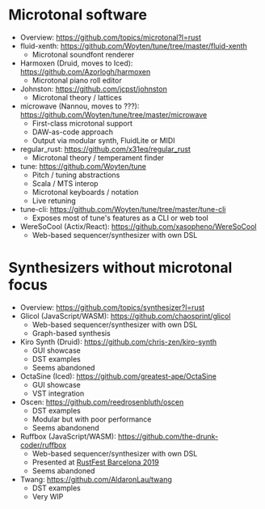 # Microtonal software

- Overview: https://github.com/topics/microtonal?l=rust
- fluid-xenth: https://github.com/Woyten/tune/tree/master/fluid-xenth
  - Microtonal soundfont renderer
- Harmoxen (Druid, moves to Iced): https://github.com/Azorlogh/harmoxen
  - Microtonal piano roll editor
- Johnston: https://github.com/jcpst/johnston
  - Microtonal theory / lattices
- microwave (Nannou, moves to ???): https://github.com/Woyten/tune/tree/master/microwave
  - First-class microtonal support
  - DAW-as-code approach
  - Output via modular synth, FluidLite or MIDI
- regular_rust: https://github.com/x31eq/regular_rust
  - Microtonal theory / temperament finder
- tune: https://github.com/Woyten/tune
  - Pitch / tuning abstractions
  - Scala / MTS interop
  - Microtonal keyboards / notation
  - Live retuning
- tune-cli: https://github.com/Woyten/tune/tree/master/tune-cli
  - Exposes most of tune's features as a CLI or web tool
- WereSoCool (Actix/React): https://github.com/xasopheno/WereSoCool
  - Web-based sequencer/synthesizer with own DSL

# Synthesizers without microtonal focus

- Overview: https://github.com/topics/synthesizer?l=rust
- Glicol (JavaScript/WASM): https://github.com/chaosprint/glicol
  - Web-based sequencer/synthesizer with own DSL
  - Graph-based synthesis
- Kiro Synth (Druid): https://github.com/chris-zen/kiro-synth
  - GUI showcase
  - DST examples
  - Seems abandoned
- OctaSine (Iced): https://github.com/greatest-ape/OctaSine
  - GUI showcase
  - VST integration
- Oscen: https://github.com/reedrosenbluth/oscen
  - DST examples
  - Modular but with poor performance
  - Seems abandonend
- Ruffbox (JavaScript/WASM): https://github.com/the-drunk-coder/ruffbox
  - Web-based sequencer/synthesizer with own DSL
  - Presented at [RustFest Barcelona 2019](https://www.youtube.com/watch?v=fCFPl2LrzJc)
  - Seems abandoned
- Twang: https://github.com/AldaronLau/twang
  - DST examples
  - Very WIP